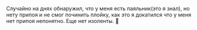 ---
---
Случайно на днях обнаружил, что у меня есть паяльник(это я знал), но нету припоя и не смог починить плойку, как это я докатился что у меня нет припоя непонятно. Еще нет изоленты. 🫠